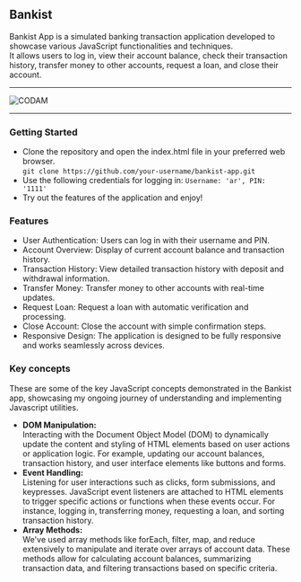 ## Bankist
Bankist App is a simulated banking transaction application developed to showcase various JavaScript functionalities and techniques.  
It allows users to log in, view their account balance, check their transaction history, transfer money to other accounts, request a loan, and close their account.  

---

<img src="https://i.imgur.com/hUdhSAk.png?raw=true" alt="CODAM" style="max-width: 50%;">

---

### Getting Started
- Clone the repository and open the index.html file in your preferred web browser.  
  `git clone https://github.com/your-username/bankist-app.git`
- Use the following credentials for logging in: `Username: 'ar', PIN: '1111'`
- Try out the features of the application and enjoy!

### Features
- User Authentication: Users can log in with their username and PIN.
- Account Overview: Display of current account balance and transaction history.
- Transaction History: View detailed transaction history with deposit and withdrawal information.
- Transfer Money: Transfer money to other accounts with real-time updates.
- Request Loan: Request a loan with automatic verification and processing.
- Close Account: Close the account with simple confirmation steps.
- Responsive Design: The application is designed to be fully responsive and works seamlessly across devices.

### Key concepts

These are some of the key JavaScript concepts demonstrated in the Bankist app, showcasing my ongoing journey of understanding and implementing Javascript utilities.
- **DOM Manipulation:**  
  Interacting with the Document Object Model (DOM) to dynamically update the content and styling of HTML elements based on user actions or application logic.
  For example, updating our account balances, transaction history, and user interface elements like buttons and forms.
- **Event Handling:**  
  Listening for user interactions such as clicks, form submissions, and keypresses. JavaScript event listeners are attached to HTML elements to trigger specific actions or functions when these events occur.
  For instance, logging in, transferring money, requesting a loan, and sorting transaction history.
- **Array Methods:**  
  We've used array methods like forEach, filter, map, and reduce extensively to manipulate and iterate over arrays of account data.
  These methods allow for calculating account balances, summarizing transaction data, and filtering transactions based on specific criteria.
